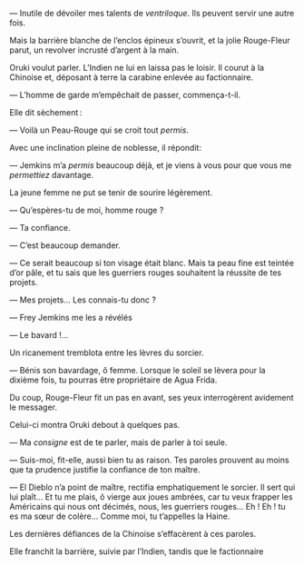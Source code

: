 — Inutile de dévoiler mes talents de _ventriloque_. Ils peuvent servir une
autre fois.

Mais la barrière blanche de l’enclos épineux s’ouvrit, et la jolie Rouge-Fleur
parut, un revolver incrusté d’argent à la main.

Oruki voulut parler. L’Indien ne lui en laissa pas le loisir. Il courut à la
Chinoise et, déposant à terre la carabine enlevée au factionnaire.

— L’homme de garde m’empêchait de passer, commença-t-il.

Elle dit sèchement :

— Voilà un Peau-Rouge qui se croit tout _permis_.

Avec une inclination pleine de noblesse, il répondit:

— Jemkins m’a _permis_ beaucoup déjà, et je viens à vous pour que vous me
_permettiez_ davantage.

La jeune femme ne put se tenir de sourire légèrement.

— Qu’espères-tu de moi, homme rouge ?

— Ta confiance.

— C’est beaucoup demander.

— Ce serait beaucoup si ton visage était blanc. Mais ta peau fine est teintée
d’or pâle, et tu sais que les guerriers rouges souhaitent la réussite de tes
projets.

— Mes projets… Les connais-tu donc ?

— Frey Jemkins me les a révélés

— Le bavard !…

Un ricanement tremblota entre les lèvres du sorcier.

— Bénis son bavardage, ô femme. Lorsque le soleil se lèvera pour la dixième
fois, tu pourras être propriétaire de Agua Frida.

Du coup, Rouge-Fleur fit un pas en avant, ses yeux interrogèrent avidement le
messager.

Celui-ci montra Oruki debout à quelques pas.

— Ma _consigne_ est de te parler, mais de parler à toi seule.

— Suis-moi, fit-elle, aussi bien tu as raison. Tes paroles prouvent au moins
que ta prudence justifie la confiance de ton maître.

— El Dieblo n’a point de maître, rectifia emphatiquement le sorcier. Il sert
qui lui plaît… Et tu me plais, ô vierge aux joues ambrées, car tu veux
frapper les Américains qui nous ont décimés, nous, les guerriers rouges…
Eh ! Eh ! tu es ma sœur de colère… Comme moi, tu t’appelles la Haine.

Les dernières défiances de la Chinoise s’effacèrent à ces paroles.

Elle franchit la barrière, suivie par l’Indien, tandis que le factionnaire


